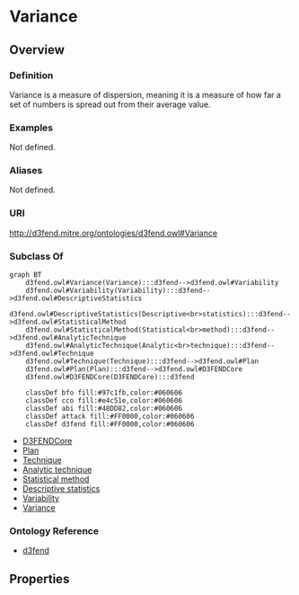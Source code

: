 # Variance

## Overview

### Definition
Variance is a measure of dispersion, meaning it is a measure of how far a set of numbers is spread out from their average value.

### Examples
Not defined.

### Aliases
Not defined.

### URI
http://d3fend.mitre.org/ontologies/d3fend.owl#Variance

### Subclass Of
```mermaid
graph BT
    d3fend.owl#Variance(Variance):::d3fend-->d3fend.owl#Variability
    d3fend.owl#Variability(Variability):::d3fend-->d3fend.owl#DescriptiveStatistics
    d3fend.owl#DescriptiveStatistics(Descriptive<br>statistics):::d3fend-->d3fend.owl#StatisticalMethod
    d3fend.owl#StatisticalMethod(Statistical<br>method):::d3fend-->d3fend.owl#AnalyticTechnique
    d3fend.owl#AnalyticTechnique(Analytic<br>technique):::d3fend-->d3fend.owl#Technique
    d3fend.owl#Technique(Technique):::d3fend-->d3fend.owl#Plan
    d3fend.owl#Plan(Plan):::d3fend-->d3fend.owl#D3FENDCore
    d3fend.owl#D3FENDCore(D3FENDCore):::d3fend
    
    classDef bfo fill:#97c1fb,color:#060606
    classDef cco fill:#e4c51e,color:#060606
    classDef abi fill:#48DD82,color:#060606
    classDef attack fill:#FF0000,color:#060606
    classDef d3fend fill:#FF0000,color:#060606
```

- [D3FENDCore](/docs/ontology/reference/model/D3FENDCore/D3FENDCore.md)
- [Plan](/docs/ontology/reference/model/D3FENDCore/Plan/Plan.md)
- [Technique](/docs/ontology/reference/model/D3FENDCore/Plan/Technique/Technique.md)
- [Analytic technique](/docs/ontology/reference/model/D3FENDCore/Plan/Technique/Analytic%20technique/Analytic%20technique.md)
- [Statistical method](/docs/ontology/reference/model/D3FENDCore/Plan/Technique/Analytic%20technique/Statistical%20method/Statistical%20method.md)
- [Descriptive statistics](/docs/ontology/reference/model/D3FENDCore/Plan/Technique/Analytic%20technique/Statistical%20method/Descriptive%20statistics/Descriptive%20statistics.md)
- [Variability](/docs/ontology/reference/model/D3FENDCore/Plan/Technique/Analytic%20technique/Statistical%20method/Descriptive%20statistics/Variability/Variability.md)
- [Variance](/docs/ontology/reference/model/D3FENDCore/Plan/Technique/Analytic%20technique/Statistical%20method/Descriptive%20statistics/Variability/Variance/Variance.md)


### Ontology Reference
- [d3fend](http://d3fend.mitre.org/ontologies/d3fend.owl#)

## Properties
